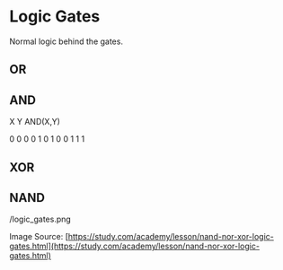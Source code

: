 # Logic Gates

Normal logic behind the gates.

## OR

## AND

X      Y     AND(X,Y)

0       0           0
0       1            0
1        0           0
1        1            1

## XOR

## NAND

/logic\_gates.png

Image Source: [https://study.com/academy/lesson/nand-nor-xor-logic-gates.html](https://study.com/academy/lesson/nand-nor-xor-logic-gates.html)

